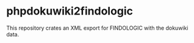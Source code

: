 # phpdokuwiki2findologic
This repository crates an XML export for FINDOLOGIC with the dokuwiki data. 
